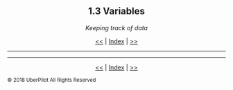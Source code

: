 <!-- Header -->
<h2 align='center'>1.3 Variables</h2>
<p align='center'><em>Keeping track of data</em></p>
<p align='center'><a href='./datatypes.md'><<</a> | <a href='../readme.md'>Index</a> | <a href='./methods.md'>>></a></p>

---

<!-- Content -->



<!-- Footer -->

---

<p align='center'><a href='./datatypes.md'><<</a> | <a href='../readme.md'>Index</a> | <a href='./methods.md'>>></a></p>

<sub>© 2018 UberPilot All Rights Reserved</sub>